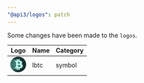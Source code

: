 ```yaml
---
"@api3/logos": patch
---
```


Some changes have been made to the `logos`.

|Logo|Name|Category|
|---|---|---|
|<img src="./raw/symbols/lbtc.svg" width="36" alt="">|lbtc|symbol|
